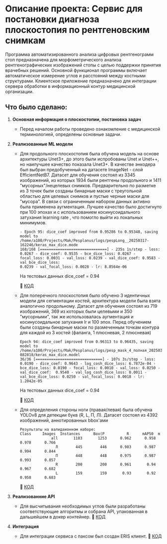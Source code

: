 # Описание проекта: Сервис для постановки диагноза плоскостопия по рентгеновским снимкам

Программа автоматизированного анализа цифровых рентгенограмм стоп предназначена для морфометрического анализа рентгенографических изображений стопы с целью поддержки принятия врачебных решений. Основной функционал программы включает автоматическое измерение углов и расстояний между костными структурами. Клиентское приложение предназначено для интеграции сервера обработки в информационный контур медицинской организации. 

## Что было сделано:
1. **Основная информация о плоскостопии, постановка задач**  
   - Перед началом работы проведено ознакомление с медицинской терминологией, определены основные задачи.
 
2. **Реализованные ML модели**
   - Для продольного плоскостопия была обучена модель на основе архитектуры Unet3+, до этого были испробованы Unet и Unet++, но наилучшее качество показала Unet3+. В качестве энкодера был выбран предобученный на датасете ImageNet - слой EfficientNetB7. Датасет для обучения состоял из 3345 изображений, из которых  1934 были рентгены продольного и 1411 "мусорных"/нецелевых снимков. Предварительно по разметке из 3 точек были созданы бинарные маски с треугольной областью для целевых снимков и пустые черные маски для "мусора". В связи с ограниченным набором данных активно была применена аугментация. Лучшее качество было достигнуто при 100 эпохах и с использованием косинусоидального затухания learning rate , что помогло выйти из локальных минимумов.
     
     ```
     - Epoch 95: dice_coef improved from 0.95286 to 0.95348, saving model to /home/a100/Projects/Mak/Pesplanus/logs/pespLong__20250317-162246/keras_max_dice.mode
     168/168 [==============================] - 235s 1s/step - loss: 0.0267 - dice_coef: 0.9535 - bce_dice_loss: 0.0267 - focal_loss: 0.0031 - val_loss: 0.0239 - val_dice_coef: 0.9583 - val_bce_dice_loss:
     0.0239 - val_focal_loss: 0.0028 - lr: 8.8564e-06
     ```
     На тестовых данных dice_coef = 0.94

     🔗 [КОД](https://github.com/makarstasia/Pesplanus/blob/main/mak_pesplanus_long.ipynb) 
   - Для поперечного плоскостопия было обучено 3 идентичных модели для сегментации костей, архитектура модели была взята аналогично продольному. Датасет для обучения состоял из 719 изображений, 369 из которых были целевыми и 350 "мусорными", так же использовалась аугментация и косинусоидальное затухания lr и 100 эпох. Перед обучением были созданы бинарные маски по размеченным точкам контура  для каждой из 3 костей (фаланга, 1 плюсневая, 2 плюсневая)

     ```
     Epoch 94: dice_coef improved from 0.96313 to 0.96435, saving model to /home/a100/Projects/Mak/Pesplanus/logs/pesp_mask_4_полная_20250314-082818/keras_max_dice.model
     36/36 [==============================] - 107s 3s/step - loss: 0.0190 - dice_coef: 0.9643 - log_cosh_dice_loss: 6.7872e-04 - bce_dice_loss: 0.0190 - focal_loss: 0.0010 - val_loss: 0.0250 -                     val_dice_coef:  0.9540 - val_log_cosh_dice_loss: 0.0011 - val_bce_dice_loss: 0.0250 - val_focal_loss: 0.0018 - lr: 1.2042e-05
     ```
     На тестовых данных dice_coef = 0.94

     🔗 [КОД](https://github.com/makarstasia/Pesplanus/blob/main/mak_pesplanus_mask2.ipynb)  
   - Для определения стороны ноги (правая/левая) была обучена YOLOv8 для детекции букв (R, L, П, Л). Датасет состоял из 4392 изображений, аннотированных bbox'ами
     ```
     Результаты на валидаионном наборе: 
     Class     Images  Instances      Box(P          R      mAP50  m
                   all       1183       1253      0.962      0.958      0.978      0.766
                     Л        445        446      0.983      0.987      0.994      0.844
                     П        448        448      0.975      0.987      0.993      0.857
                     R        200        200      0.961       0.94      0.967      0.682
                     L        159        159       0.93       0.92      0.958      0.683
     ```
     🔗 [КОД](https://github.com/makarstasia/yolo_letter_detect)
2. **Реализованние API**
   - Для высчитывания необходимых углов были разработаны соответствующие алгоритмы и собрана API, упакованная в дальшейшем в докер контейнер.
    🔗 [КОД](https://github.com/makarstasia/yolo_letter_detect)
3. **Интеграция**  
   - Для интеграции сервиса с паксом был создан ERIS клиент.
    🔗 [КОД](https://github.com/makarstasia/eris_v4.0_flat_feet)
  
   

